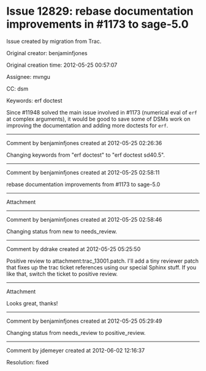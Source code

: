 # Issue 12829: rebase documentation improvements in #1173 to sage-5.0

Issue created by migration from Trac.

Original creator: benjaminfjones

Original creation time: 2012-05-25 00:57:07

Assignee: mvngu

CC:  dsm

Keywords: erf doctest

Since #11948 solved the main issue involved in #1173 (numerical eval of `erf` at complex arguments), it would be good to save some of DSMs work on improving the documentation and adding more doctests for `erf`.


---

Comment by benjaminfjones created at 2012-05-25 02:26:36

Changing keywords from "erf doctest" to "erf doctest sd40.5".


---

Comment by benjaminfjones created at 2012-05-25 02:58:11

rebase documentation improvements from #1173 to sage-5.0


---

Attachment


---

Comment by benjaminfjones created at 2012-05-25 02:58:46

Changing status from new to needs_review.


---

Comment by ddrake created at 2012-05-25 05:25:50

Positive review to attachment:trac_13001.patch. I'll add a tiny reviewer patch that fixes up the trac ticket references using our special Sphinx stuff. If you like that, switch the ticket to positive review.


---

Attachment

Looks great, thanks!


---

Comment by benjaminfjones created at 2012-05-25 05:29:49

Changing status from needs_review to positive_review.


---

Comment by jdemeyer created at 2012-06-02 12:16:37

Resolution: fixed
